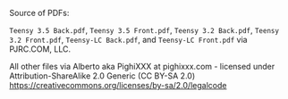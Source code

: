 Source of PDFs:

`Teensy 3.5 Back.pdf`, `Teensy 3.5 Front.pdf`, `Teensy 3.2 Back.pdf`, `Teensy 3.2 Front.pdf`, `Teensy-LC Back.pdf`, and `Teensy-LC Front.pdf` via PJRC.COM, LLC.

All other files via Alberto aka PighiXXX at pighixxx.com - licensed under Attribution-ShareAlike 2.0 Generic (CC BY-SA 2.0)
https://creativecommons.org/licenses/by-sa/2.0/legalcode
